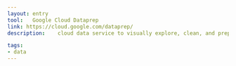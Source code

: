 ```yaml
---
layout: entry
tool:	Google Cloud Dataprep
link: https://cloud.google.com/dataprep/
description:	cloud data service to visually explore, clean, and prepare data for analysis

tags:
- data
---
```

